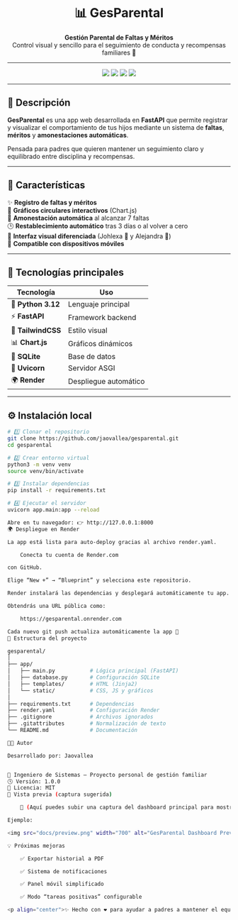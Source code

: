 <h1 align="center">📊 GesParental</h1>
<p align="center">
  <b>Gestión Parental de Faltas y Méritos</b><br>
  Control visual y sencillo para el seguimiento de conducta y recompensas familiares 🏡
</p>

---

<p align="center">
  <img src="https://img.shields.io/badge/Python-3.12-blue?logo=python&logoColor=white" />
  <img src="https://img.shields.io/badge/FastAPI-Framework-success?logo=fastapi&logoColor=white" />
  <img src="https://img.shields.io/badge/Render-AutoDeploy-46C2CB?logo=render&logoColor=white" />
  <img src="https://img.shields.io/badge/License-MIT-yellow.svg" />
</p>

---

## 🧠 Descripción

**GesParental** es una app web desarrollada en **FastAPI** que permite registrar y visualizar el comportamiento de tus hijos mediante un sistema de **faltas**, **méritos** y **amonestaciones automáticas**.

Pensada para padres que quieren mantener un seguimiento claro y equilibrado entre disciplina y recompensas.

---

## 🚀 Características

✨ **Registro de faltas y méritos**  
🧮 **Gráficos circulares interactivos** (Chart.js)  
🎯 **Amonestación automática** al alcanzar 7 faltas  
🕒 **Restablecimiento automático** tras 3 días o al volver a cero  
🎨 **Interfaz visual diferenciada** (Johlexa 💜 y Alejandra 🌸)  
📱 **Compatible con dispositivos móviles**  

---

## 🧰 Tecnologías principales

| Tecnología | Uso |
|-------------|-----|
| 🐍 **Python 3.12** | Lenguaje principal |
| ⚡ **FastAPI** | Framework backend |
| 🎨 **TailwindCSS** | Estilo visual |
| 📊 **Chart.js** | Gráficos dinámicos |
| 💾 **SQLite** | Base de datos |
| 🚀 **Uvicorn** | Servidor ASGI |
| 🌍 **Render** | Despliegue automático |

---

## ⚙️ Instalación local

```bash
# 1️⃣ Clonar el repositorio
git clone https://github.com/jaovallea/gesparental.git
cd gesparental

# 2️⃣ Crear entorno virtual
python3 -m venv venv
source venv/bin/activate

# 3️⃣ Instalar dependencias
pip install -r requirements.txt

# 4️⃣ Ejecutar el servidor
uvicorn app.main:app --reload

Abre en tu navegador: 👉 http://127.0.0.1:8000
🌍 Despliegue en Render

La app está lista para auto-deploy gracias al archivo render.yaml.

    Conecta tu cuenta de Render.com

con GitHub.

Elige “New +” → “Blueprint” y selecciona este repositorio.

Render instalará las dependencias y desplegará automáticamente tu app.

Obtendrás una URL pública como:

    https://gesparental.onrender.com

Cada nuevo git push actualiza automáticamente la app 🎯
📁 Estructura del proyecto

gesparental/
│
├── app/
│   ├── main.py           # Lógica principal (FastAPI)
│   ├── database.py       # Configuración SQLite
│   ├── templates/        # HTML (Jinja2)
│   └── static/           # CSS, JS y gráficos
│
├── requirements.txt      # Dependencias
├── render.yaml           # Configuración Render
├── .gitignore            # Archivos ignorados
├── .gitattributes        # Normalización de texto
└── README.md             # Documentación

👨‍💻 Autor

Desarrollado por: Jaovallea


📧 Ingeniero de Sistemas – Proyecto personal de gestión familiar
🕓 Versión: 1.0.0
📄 Licencia: MIT
🌟 Vista previa (captura sugerida)

    📸 (Aquí puedes subir una captura del dashboard principal para mostrar los gráficos y colores personalizados.)

Ejemplo:

<img src="docs/preview.png" width="700" alt="GesParental Dashboard Preview">

💡 Próximas mejoras

    ✅ Exportar historial a PDF

    ✅ Sistema de notificaciones

    ✅ Panel móvil simplificado

    ✅ Modo “tareas positivas” configurable

<p align="center">✨ Hecho con ❤️ para ayudar a padres a mantener el equilibrio entre disciplina y amor ✨</p> ```